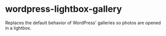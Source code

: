 # wordpress-lightbox-gallery
Replaces the default behavior of WordPress' galleries so photos are opened in a lightbox.
